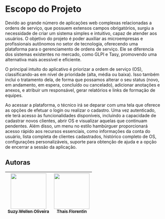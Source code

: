 # Escopo do Projeto

Devido ao grande número de aplicações web complexas relacionadas a ordens de serviço, que possuem extensos campos obrigatórios, surgiu a necessidade de criar um sistema simples e intuitivo, capaz de atender aos usuários.   O objetivo do projeto é poder auxiliar as microempresas e profissionais autônomos no setor de tecnologia, oferecendo uma plataforma para o gerenciamento de ordens de serviço. Ele se diferencia dos sistemas existentes no mercado, como GLPI e Tasy, promovendo uma alternativa mais acessível e eficiente.

O principal intuito do aplicativo é priorizar a ordem de serviço (OS), classificando-as em nível de prioridade (alta, média ou baixa). Isso também inclui o tratamento dela, de forma que possamos alterar o seu status (novo, em andamento, em espera, concluído ou cancelado), adicionar anotações e anexos, e atribuir um responsável, gerar relatórios e links de formação de equipes. 

Ao acessar a plataforma, o técnico irá se deparar com uma tela que oferece as opções de efetuar o login ou realizar o cadastro. Uma vez autenticado, ele terá acesso às funcionalidades disponíveis, incluindo a capacidade de cadastrar novos clientes, abrir OS e visualizar aquelas que continuam pendentes. Além disso, um menu no estilo hambúrguer proporcionará acesso rápido aos recursos essenciais, como informações da conta do usuário, lista completa de clientes cadastrados, histórico completo de OS, configurações personalizáveis, suporte para obtenção de ajuda e a opção de encerrar a sessão da aplicação.

## Autoras
|  [<img loading="lazy" src="https://avatars.githubusercontent.com/u/66921441?v=4" width=115><br><sub>Suzy Wellen Oliveira</sub>](https://github.com/SuzyWellen07) |  [<img loading="lazy" src="https://avatars.githubusercontent.com/u/84157862?v=4" width=115><br><sub>Thais Florentin</sub>](https://github.com/LennyBla) |
| :---: | :---: |














